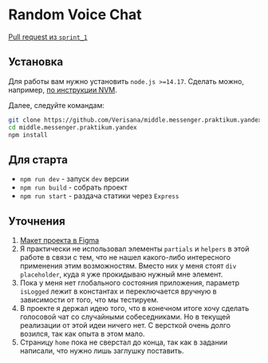 # Random Voice Chat

[Pull request из `sprint_1`](https://github.com/Verisana/middle.messenger.praktikum.yandex/pull/3)

## Установка

Для работы вам нужно установить `node.js >=14.17`. Сделать можно, например, [по инструкции NVM](https://github.com/nvm-sh/nvm).

Далее, следуйте командам:

```bash
git clone https://github.com/Verisana/middle.messenger.praktikum.yandex.git
cd middle.messenger.praktikum.yandex
npm install
```

## Для старта

- `npm run dev` - запуск `dev` версии
- `npm run build` - собрать проект
- `npm run start` - раздача статики через `Express`

## Уточнения

1. [Макет проекта в Figma](https://www.figma.com/file/tZvytX2jR7z7Izp4tqxaqH/Praktikum-Messenger?node-id=3%3A18)
2. Я практически не использовал элементы `partials` и `helpers` в этой работе в связи с тем, что не нашел какого-либо интересного применения этим возможностям. Вместо них у меня стоят `div placeholder`, куда я уже прокидываю нужный мне элемент.
3. Пока у меня нет глобального состояния приложения, параметр `isLogged` лежит в константах и переключается вручную в зависимости от того, что мы тестируем.
4. В проекте я держал идею того, что в конечном итоге хочу сделать голосовой чат со случайными собеседниками. Но в текущей реализации от этой идеи ничего нет. С версткой очень долго возился, так как опыта в этом мало.
5. Страницу `home` пока не сверстал до конца, так как в задании написали, что нужно лишь заглушку поставить.
